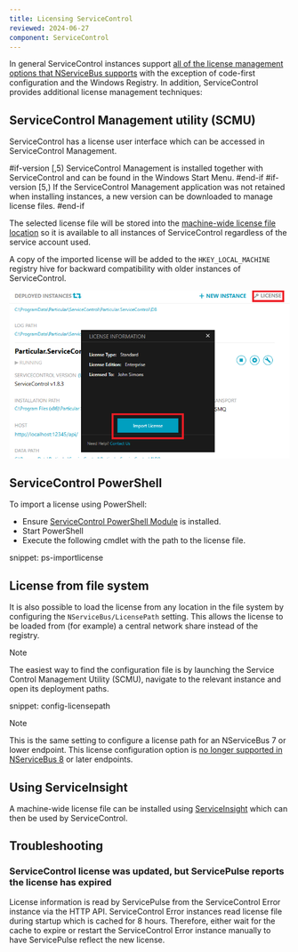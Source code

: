 ```yaml
---
title: Licensing ServiceControl
reviewed: 2024-06-27
component: ServiceControl
---
```


In general ServiceControl instances support [all of the license management options that NServiceBus supports](/nservicebus/licensing/#license-management) with the exception of code-first configuration and the Windows Registry. In addition, ServiceControl provides additional license management techniques:

## ServiceControl Management utility (SCMU)

ServiceControl has a license user interface which can be accessed in ServiceControl Management.

#if-version [,5)
ServiceControl Management is installed together with ServiceControl and can be found in the Windows Start Menu.
#end-if
#if-version [5,)
If the ServiceControl Management application was not retained when installing instances, a new version can be downloaded to manage license files.
#end-if

The selected license file will be stored into the [machine-wide license file location](/nservicebus/licensing/#license-management-machine-wide-license-location) so it is available to all instances of ServiceControl regardless of the service account used.

<!-- TODO: Is this still true? -->
A copy of the imported license will be added to the `HKEY_LOCAL_MACHINE` registry hive for backward compatibility with older instances of ServiceControl.

![](managementutil-addlicense.png 'width=500')

## ServiceControl PowerShell

To import a license using PowerShell:

 * Ensure [ServiceControl PowerShell Module](https://www.powershellgallery.com/packages/Particular.ServiceControl.Management) is installed.
 * Start PowerShell
 * Execute the following cmdlet with the path to the license file.

snippet: ps-importlicense

## License from file system

It is also possible to load the license from any location in the file system by configuring the `NServiceBus/LicensePath` setting. This allows the license to be loaded from (for example) a central network share instead of the registry.

> [!NOTE]
> The easiest way to find the configuration file is by launching the Service Control Management Utility (SCMU), navigate to the relevant instance and open its deployment paths.

snippet: config-licensepath

> [!NOTE]
> This is the same setting to configure a license path for an NServiceBus 7 or lower endpoint. This license configuration option is [no longer supported in NServiceBus 8](/nservicebus/upgrades/7to8/#change-to-license-file-locations) or later endpoints.

## Using ServiceInsight

A machine-wide license file can be installed using [ServiceInsight](/serviceinsight/license.md) which can then be used by ServiceControl.

## Troubleshooting

### ServiceControl license was updated, but ServicePulse reports the license has expired

License information is read by ServicePulse from the ServiceControl Error instance via the HTTP API. ServiceControl Error instances read license file during startup which is cached for 8 hours. Therefore, either wait for the cache to expire or restart the ServiceControl Error instance manually to have ServicePulse reflect the new license.
